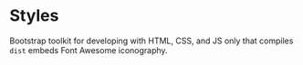 # Styles

Bootstrap toolkit for developing with HTML, CSS, and JS only that compiles `dist` embeds Font Awesome iconography.
